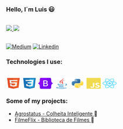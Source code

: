 ### Hello, I´m Luis 😃
<br/>

<div>
  <a href="https://github.com/luisbelisario">
  <img height="180em" src="https://github-readme-stats.vercel.app/api?username=luisbelisario&show_icons=true&theme=tokyonight&include_all_commits=true&count_private=true"/>
  <img height="180em" src="https://github-readme-stats.vercel.app/api/top-langs/?username=luisbelisario&layout=compact&langs_count=7&theme=tokyonight"/>
</div>
<br/>
  
[![Medium](https://img.shields.io/badge/Medium-12100E?style=for-the-badge&logo=medium&logoColor=white)](https://luisbls197.medium.com/)
[![Linkedin](https://img.shields.io/badge/LinkedIn-0077B5?style=for-the-badge&logo=linkedin&logoColor=white)](https://www.linkedin.com/in/luis-santos197/)

### Technologies I use:

<div> 
  <div style="display: inline_block"><br>
    <img align="center" alt="HTML" height="30" width="40" src="https://raw.githubusercontent.com/devicons/devicon/master/icons/html5/html5-original.svg">
    <img align="center" alt="CSS" height="30" width="40" src="https://raw.githubusercontent.com/devicons/devicon/master/icons/css3/css3-original.svg">
    <img align="center" alt="Bootstrap" height="30" width="40" src="https://raw.githubusercontent.com/devicons/devicon/master/icons/bootstrap/bootstrap-original.svg">
    <img align="center" alt="Java" height="30" width="40" src="https://raw.githubusercontent.com/devicons/devicon/master/icons/java/java-original.svg">
    <img align="center" alt="Python" height="30" width="40" src="https://raw.githubusercontent.com/devicons/devicon/master/icons/python/python-original.svg">
    <img align="center" alt="JS" height="30" width="40" src="https://raw.githubusercontent.com/devicons/devicon/master/icons/javascript/javascript-plain.svg">
    <img align="center" alt="react" height="30" width="40" src="https://raw.githubusercontent.com/devicons/devicon/master/icons/react/react-original.svg">
</div>

### Some of my projects:

- <a href="https://agrostatus.herokuapp.com/" target="blank">Agrostatus - Colheita Inteligente </a> 🌱
- <a href="https://filmeflix.netlify.app/" target="blank">FilmeFlix - Biblioteca de Filmes </a> 🍿
